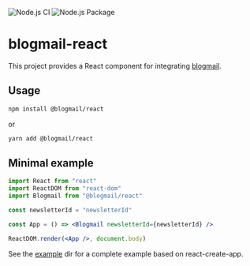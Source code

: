 ![Node.js CI](https://github.com/blogmail/blogmail-react/workflows/Node.js%20CI/badge.svg?branch=master) ![Node.js Package](https://github.com/blogmail/blogmail-react/workflows/Node.js%20Package/badge.svg?branch=master)

# blogmail-react

This project provides a React component for integrating [blogmail](https://blogmail.co/).

## Usage

```sh
npm install @blogmail/react
```

or

```sh
yarn add @blogmail/react
```

## Minimal example

```jsx
import React from "react"
import ReactDOM from "react-dom"
import Blogmail from "@blogmail/react"

const newsletterId = "newsletterId"

const App = () => <Blogmail newsletterId={newsletterId} />

ReactDOM.render(<App />, document.body)
```

See the [example](example/) dir for a complete example based on react-create-app.
